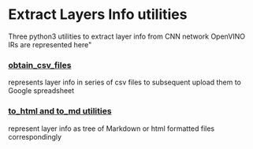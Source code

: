 # Extract Layers Info utilities

Three python3 utilities to extract layer info from CNN network OpenVINO IRs are represented here"

### [obtain_csv_files](obtain_csv_files/readme.md)
represents layer info in series of csv files to subsequent upload them to Google spreadsheet

### [to_html and to_md utilities](To_md_To_html/README.md)
represent layer info as tree of Markdown or html formatted files correspondingly
